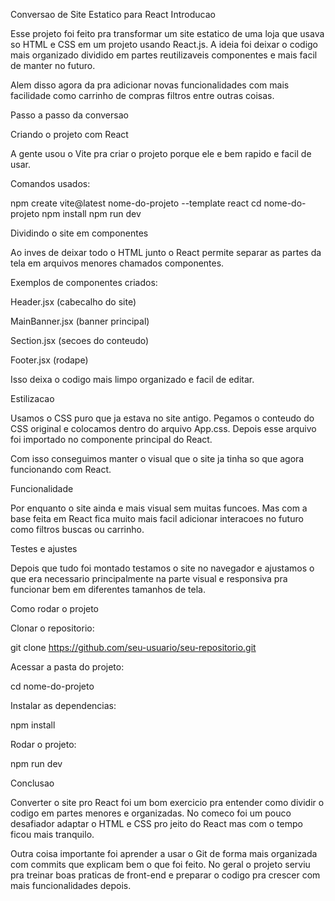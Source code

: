 Conversao de Site Estatico para React
Introducao

Esse projeto foi feito pra transformar um site estatico de uma loja que usava so HTML e CSS em um projeto usando React.js. A ideia foi deixar o codigo mais organizado dividido em partes reutilizaveis componentes e mais facil de manter no futuro.

Alem disso agora da pra adicionar novas funcionalidades com mais facilidade como carrinho de compras filtros entre outras coisas.

Passo a passo da conversao

Criando o projeto com React

A gente usou o Vite pra criar o projeto porque ele e bem rapido e facil de usar.

Comandos usados:

npm create vite@latest nome-do-projeto --template react
cd nome-do-projeto
npm install
npm run dev

Dividindo o site em componentes

Ao inves de deixar todo o HTML junto o React permite separar as partes da tela em arquivos menores chamados componentes.

Exemplos de componentes criados:

Header.jsx (cabecalho do site)

MainBanner.jsx (banner principal)

Section.jsx (secoes do conteudo)

Footer.jsx (rodape)

Isso deixa o codigo mais limpo organizado e facil de editar.

Estilizacao

Usamos o CSS puro que ja estava no site antigo. Pegamos o conteudo do CSS original e colocamos dentro do arquivo App.css. Depois esse arquivo foi importado no componente principal do React.

Com isso conseguimos manter o visual que o site ja tinha so que agora funcionando com React.

Funcionalidade

Por enquanto o site ainda e mais visual sem muitas funcoes. Mas com a base feita em React fica muito mais facil adicionar interacoes no futuro como filtros buscas ou carrinho.

Testes e ajustes

Depois que tudo foi montado testamos o site no navegador e ajustamos o que era necessario principalmente na parte visual e responsiva pra funcionar bem em diferentes tamanhos de tela.

Como rodar o projeto

Clonar o repositorio:

git clone https://github.com/seu-usuario/seu-repositorio.git

Acessar a pasta do projeto:

cd nome-do-projeto

Instalar as dependencias:

npm install

Rodar o projeto:

npm run dev

Conclusao

Converter o site pro React foi um bom exercicio pra entender como dividir o codigo em partes menores e organizadas. No comeco foi um pouco desafiador adaptar o HTML e CSS pro jeito do React mas com o tempo ficou mais tranquilo.

Outra coisa importante foi aprender a usar o Git de forma mais organizada com commits que explicam bem o que foi feito. No geral o projeto serviu pra treinar boas praticas de front-end e preparar o codigo pra crescer com mais funcionalidades depois.
